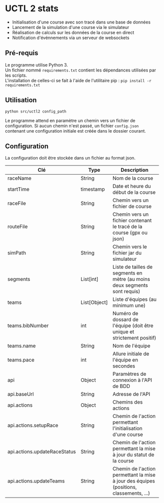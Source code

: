 # UCTL 2 stats

- Initialisation d'une course avec son tracé dans une base de données
- Lancement de la simulation d'une course via le simulateur
- Réalisation de calculs sur les données de la course en direct
- Notification d'événnements via un serveur de websockets

## Pré-requis

Le programme utilise Python 3.  
Un fichier nommé `requirements.txt` contient les dépendances utilisées par les scripts.  
L'installation de celles-ci se fait à l'aide de l'utilitaire pip : `pip install -r requirements.txt`

## Utilisation

`python src/uctl2 config_path`

Le programme attend en paramètre un chemin vers un fichier de configuration. Si aucun  chemin n'est passé, un fichier `config.json `contenant une configuration initiale est créée dans le dossier courant.

## Configuration

La configuration doit être stockée dans un fichier au format json.

| Clé | Type | Description |
|-----|------|------------|
| raceName | String | Nom de la course |
| startTime | timestamp | Date et heure du début de la course |
| raceFile | String | Chemin vers un fichier de course |
| routeFile | String | Chemin vers un fichier contenant le tracé de la course (gpx ou json) |
| simPath | String | Chemin vers le fichier jar du simulateur |
| segments | List[int] | Liste de tailles de segments en mètre (au moins deux segments sont requis) |
| teams | List[Object] | Liste d'équipes (au minimum une)
| teams.bibNumber | int | Numéro de dossard de l'équipe (doit être unique et strictement positif) |
| teams.name | String | Nom de l'équipe |
| teams.pace | int | Allure initiale de l'équipe en secondes |
| api | Object | Paramètres de connexion à l'API de BDD |
| api.baseUrl | String | Adresse de l'API |
| api.actions | Object | Chemins des actions |
| api.actions.setupRace | String | Chemin de l'action permettant l'initialisation d'une course |
| api.actions.updateRaceStatus | String | Chemin de l'action permettant la mise à jour du statut de la course |
| api.actions.updateTeams | String | Chemin de l'action permettant la mise à jour des équipes (positions, classements, ...) |